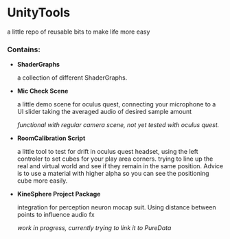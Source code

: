 # UnityTools
a little repo of reusable bits to make life more easy 

### Contains: 
 
 - **ShaderGraphs**
 
    a collection of different ShaderGraphs.  

 - **Mic Check Scene** 

    a little demo scene for oculus quest, connecting your microphone to a UI slider taking the averaged audio of desired sample amount 
   
   *functional with regular camera scene, not yet tested with oculus quest.* 
   
 - **RoomCalibration Script**
 
   a little tool to test for drift in oculus quest headset, using the left controler to set cubes for your play area corners. trying to line up      the real and virtual world and see if they remain in the same position. Advice is to use a material with higher alpha so you can see the positioning cube more easily. 


- **KineSphere Project Package**

   integration for perception neuron mocap suit. Using distance between points to influence audio fx
   
   *work in progress, currently trying to link it to PureData* 
